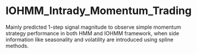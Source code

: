 # IOHMM_Intrady_Momentum_Trading
Mainly predicted 1-step signal magnitude to observe simple momentum strategy performance in both HMM and IOHMM framework, when side information like seasonality and volatility are introduced using spline methods.
